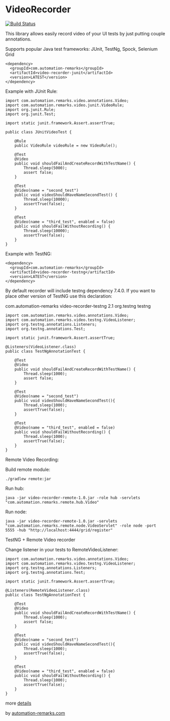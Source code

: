 # VideoRecorder

[![Build Status](https://travis-ci.org/SergeyPirogov/VideoRecorder.svg?branch=master)](https://travis-ci.org/SergeyPirogov/VideoRecorder)

This library allows easily record video of your UI tests by just putting couple annotations.

Supports popular Java test frameworks: JUnit, TestNg, Spock, Selenium Grid

```
<dependency>
  <groupId>com.automation-remarks</groupId>
  <artifactId>video-recorder-junit</artifactId>
  <version>LATEST</version>
</dependency>
```

Example with JUnit Rule:

```
import com.automation.remarks.video.annotations.Video;  
import com.automation.remarks.video.junit.VideoRule;  
import org.junit.Rule;  
import org.junit.Test;

import static junit.framework.Assert.assertTrue;

public class JUnitVideoTest {

    @Rule
    public VideoRule videoRule = new VideoRule();

    @Test
    @Video
    public void shouldFailAndCreateRecordWithTestName() {
        Thread.sleep(5000);
        assert false;
    }

    @Test
    @Video(name = "second_test")
    public void videoShouldHaveNameSecondTest() {
        Thread.sleep(10000);
        assertTrue(false);
    }

    @Test
    @Video(name = "third_test", enabled = false)
    public void shouldFailWithoutRecording() {
        Thread.sleep(10000);
        assertTrue(false);
    }
}
```

Example with TestNG:

```
<dependency>
  <groupId>com.automation-remarks</groupId>
  <artifactId>video-recorder-testng</artifactId>
  <version>LATEST</version>
</dependency>
```
By default recorder will include testng dependency 7.4.0. If you want to place other version of TestNG use this declaration:

<dependency>
   <groupId>com.automation-remarks</groupId>
   <artifactId>video-recorder-testng</artifactId>
   <version>2.1</version>
   <exclusions>
      <exclusion>
         <groupId>org.testng</groupId>
         <artifactId>testng</artifactId>
       </exclusion>
    </exclusions>
</dependency>

```
import com.automation.remarks.video.annotations.Video;  
import com.automation.remarks.video.testng.VideoListener;  
import org.testng.annotations.Listeners;  
import org.testng.annotations.Test;

import static junit.framework.Assert.assertTrue;

@Listeners(VideoListener.class)
public class TestNgAnnotationTest {

    @Test
    @Video
    public void shouldFailAndCreateRecordWithTestName() {
        Thread.sleep(1000);
        assert false;
    }

    @Test
    @Video(name = "second_test")
    public void videoShouldHaveNameSecondTest(){
        Thread.sleep(1000);
        assertTrue(false);
    }

    @Test
    @Video(name = "third_test", enabled = false)
    public void shouldFailWithoutRecording() {
        Thread.sleep(1000);
        assertTrue(false);
    }
}
```

Remote Video Recording:

Build remote module:

```
./gradlew remote:jar
```

Run hub:

```
java -jar video-recorder-remote-1.0.jar -role hub -servlets "com.automation.remarks.remote.hub.Video"
```

Run node:

```
java -jar video-recorder-remote-1.0.jar -servlets "com.automation.remarks.remote.node.VideoServlet" -role node -port 5555 -hub "http://localhost:4444/grid/register"
```

TestNG + Remote Video recorder

Change listener in your tests to RemoteVideoListener:

```
import com.automation.remarks.video.annotations.Video;
import com.automation.remarks.video.testng.VideoListener;
import org.testng.annotations.Listeners;
import org.testng.annotations.Test;

import static junit.framework.Assert.assertTrue;

@Listeners(RemoteVideoListener.class)
public class TestNgAnnotationTest {

    @Test
    @Video
    public void shouldFailAndCreateRecordWithTestName() {
        Thread.sleep(1000);
        assert false;
    }

    @Test
    @Video(name = "second_test")
    public void videoShouldHaveNameSecondTest(){
        Thread.sleep(1000);
        assertTrue(false);
    }

    @Test
    @Video(name = "third_test", enabled = false)
    public void shouldFailWithoutRecording() {
        Thread.sleep(1000);
        assertTrue(false);
    }
}
```

more [details](http://automation-remarks.com/remote-recorder/)

by [automation-remarks.com](http://automation-remarks.com/)